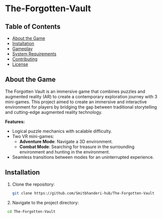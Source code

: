 # The-Forgotten-Vault
## Table of Contents
- [About the Game](#about-the-game)
- [Installation](#installation)
- [Gameplay](#gameplay)
- [System Requirements](#system-requirements)
- [Contributing](#contributing)
- [License](#license)

## About the Game
The Forgotten Vault is an immersive game that combines puzzles and augmented reality (AR) to create a contemporary exploration journey with 3 mini-games. This project aimed to create an immersive and interactive environment for players by bridging the gap between traditional storytelling and cutting-edge augmented reality technology.

**Features:**
- Logical puzzle mechanics with scalable difficulty.
- Two VR mini-games:
  - **Adventure Mode**: Navigate a 3D environment.
  - **Combat Mode**: Searching for treasure in the surrounding environment and hunting in the environment.
- Seamless transitions between modes for an uninterrupted experience.

## Installation

1. Clone the repository:
   ```bash
   git clone https://github.com/Smitbhanderi-hub/The-Forgotten-Vault
2. Navigate to the project directory:
  ```bash
   cd The-Forgotten-Vault

